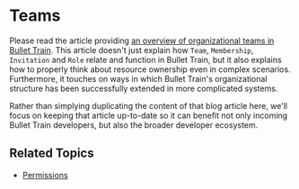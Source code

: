 # Teams

Please read the article providing [an overview of organizational teams in Bullet Train](https://blog.bullettrain.co/teams-should-be-an-mvp-feature/). This article doesn't just explain how `Team`, `Membership`, `Invitation` and `Role` relate and function in Bullet Train, but it also explains how to properly think about resource ownership even in complex scenarios. Furthermore, it touches on ways in which Bullet Train's organizational structure has been successfully extended in more complicated systems.

Rather than simplying duplicating the content of that blog article here, we'll focus on keeping that article up-to-date so it can benefit not only incoming Bullet Train developers, but also the broader developer ecosystem.

## Related Topics
 - [Permissions](/docs/permissions)
